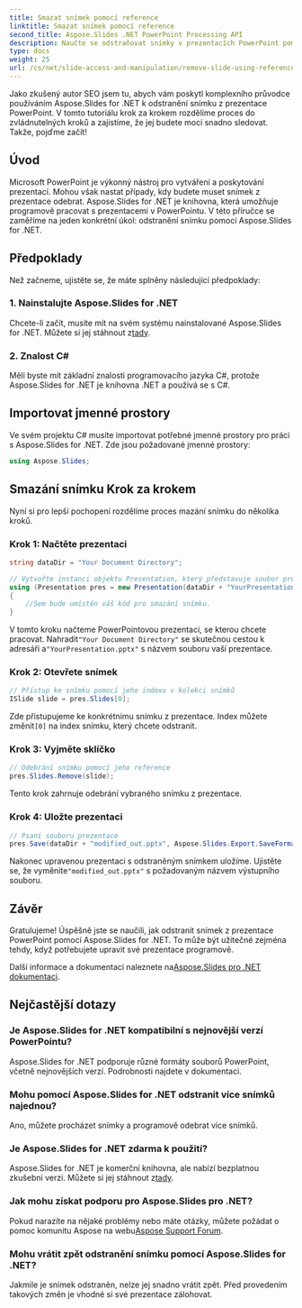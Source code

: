 ```yaml
---
title: Smazat snímek pomocí reference
linktitle: Smazat snímek pomocí reference
second_title: Aspose.Slides .NET PowerPoint Processing API
description: Naučte se odstraňovat snímky v prezentacích PowerPoint pomocí Aspose.Slides for .NET, výkonné knihovny pro vývojáře .NET.
type: docs
weight: 25
url: /cs/net/slide-access-and-manipulation/remove-slide-using-reference/
---
```


Jako zkušený autor SEO jsem tu, abych vám poskytl komplexního průvodce používáním Aspose.Slides for .NET k odstranění snímku z prezentace PowerPoint. V tomto tutoriálu krok za krokem rozdělíme proces do zvládnutelných kroků a zajistíme, že jej budete moci snadno sledovat. Takže, pojďme začít!

## Úvod

Microsoft PowerPoint je výkonný nástroj pro vytváření a poskytování prezentací. Mohou však nastat případy, kdy budete muset snímek z prezentace odebrat. Aspose.Slides for .NET je knihovna, která umožňuje programově pracovat s prezentacemi v PowerPointu. V této příručce se zaměříme na jeden konkrétní úkol: odstranění snímku pomocí Aspose.Slides for .NET.

## Předpoklady

Než začneme, ujistěte se, že máte splněny následující předpoklady:

### 1. Nainstalujte Aspose.Slides for .NET

 Chcete-li začít, musíte mít na svém systému nainstalované Aspose.Slides for .NET. Můžete si jej stáhnout z[tady](https://releases.aspose.com/slides/net/).

### 2. Znalost C#

Měli byste mít základní znalosti programovacího jazyka C#, protože Aspose.Slides for .NET je knihovna .NET a používá se s C#.

## Importovat jmenné prostory

Ve svém projektu C# musíte importovat potřebné jmenné prostory pro práci s Aspose.Slides for .NET. Zde jsou požadované jmenné prostory:

```csharp
using Aspose.Slides;
```

## Smazání snímku Krok za krokem

Nyní si pro lepší pochopení rozdělíme proces mazání snímku do několika kroků.

### Krok 1: Načtěte prezentaci

```csharp
string dataDir = "Your Document Directory";

// Vytvořte instanci objektu Presentation, který představuje soubor prezentace
using (Presentation pres = new Presentation(dataDir + "YourPresentation.pptx"))
{
    //Sem bude umístěn váš kód pro smazání snímku.
}
```

 V tomto kroku načteme PowerPointovou prezentaci, se kterou chcete pracovat. Nahradit`"Your Document Directory"` se skutečnou cestou k adresáři a`"YourPresentation.pptx"` s názvem souboru vaší prezentace.

### Krok 2: Otevřete snímek

```csharp
// Přístup ke snímku pomocí jeho indexu v kolekci snímků
ISlide slide = pres.Slides[0];
```

 Zde přistupujeme ke konkrétnímu snímku z prezentace. Index můžete změnit`[0]` na index snímku, který chcete odstranit.

### Krok 3: Vyjměte sklíčko

```csharp
// Odebrání snímku pomocí jeho reference
pres.Slides.Remove(slide);
```

Tento krok zahrnuje odebrání vybraného snímku z prezentace.

### Krok 4: Uložte prezentaci

```csharp
// Psaní souboru prezentace
pres.Save(dataDir + "modified_out.pptx", Aspose.Slides.Export.SaveFormat.Pptx);
```

 Nakonec upravenou prezentaci s odstraněným snímkem uložíme. Ujistěte se, že vyměníte`"modified_out.pptx"` s požadovaným názvem výstupního souboru.

## Závěr

Gratulujeme! Úspěšně jste se naučili, jak odstranit snímek z prezentace PowerPoint pomocí Aspose.Slides for .NET. To může být užitečné zejména tehdy, když potřebujete upravit své prezentace programově.

 Další informace a dokumentaci naleznete na[Aspose.Slides pro .NET dokumentaci](https://reference.aspose.com/slides/net/).

## Nejčastější dotazy

### Je Aspose.Slides for .NET kompatibilní s nejnovější verzí PowerPointu?
Aspose.Slides for .NET podporuje různé formáty souborů PowerPoint, včetně nejnovějších verzí. Podrobnosti najdete v dokumentaci.

### Mohu pomocí Aspose.Slides for .NET odstranit více snímků najednou?
Ano, můžete procházet snímky a programově odebrat více snímků.

### Je Aspose.Slides for .NET zdarma k použití?
 Aspose.Slides for .NET je komerční knihovna, ale nabízí bezplatnou zkušební verzi. Můžete si jej stáhnout z[tady](https://releases.aspose.com/).

### Jak mohu získat podporu pro Aspose.Slides pro .NET?
 Pokud narazíte na nějaké problémy nebo máte otázky, můžete požádat o pomoc komunitu Aspose na webu[Aspose Support Forum](https://forum.aspose.com/).

### Mohu vrátit zpět odstranění snímku pomocí Aspose.Slides for .NET?
Jakmile je snímek odstraněn, nelze jej snadno vrátit zpět. Před provedením takových změn je vhodné si své prezentace zálohovat.